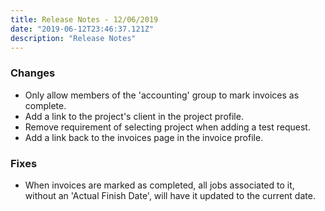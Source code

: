 ```yaml
---
title: Release Notes - 12/06/2019
date: "2019-06-12T23:46:37.121Z"
description: "Release Notes"
---
```


### Changes

- Only allow members of the 'accounting' group to mark invoices as complete.
- Add a link to the project's client in the project profile.
- Remove requirement of selecting project when adding a test request.
- Add a link back to the invoices page in the invoice profile.

### Fixes

- When invoices are marked as completed, all jobs associated to it, without an 'Actual Finish Date', will have it updated to the current date.
